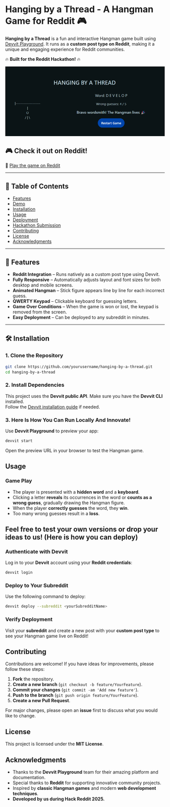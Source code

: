 # Hanging by a Thread - A Hangman Game for Reddit 🎮

**Hanging by a Thread** is a fun and interactive Hangman game built using [Devvit Playground](https://devvit.gg/docs). It runs as a **custom post type on Reddit**, making it a unique and engaging experience for Reddit communities.

🔥 **Built for the Reddit Hackathon!** 🔥

![Screenshot](https://github.com/kkschauhan/hack_reddit_lexus/blob/main/preview/preview_1.png)

## 🎮 Check it out on Reddit!

🔗 [Play the game on Reddit](https://www.reddit.com/r/lexusHangingbyaThread/comments/1jm1mjr/lexushangingbyathread_hello_world/?utm_source=share&utm_medium=web3x&utm_name=web3xcss&utm_term=1&utm_content=share_button)


---

## 📌 Table of Contents

- [Features](#features)
- [Demo](#demo)
- [Installation](#installation)
- [Usage](#usage)
- [Deployment](#deployment)
- [Hackathon Submission](#hackathon-submission)
- [Contributing](#contributing)
- [License](#license)
- [Acknowledgments](#acknowledgments)

---

## 🚀 Features

- **Reddit Integration** – Runs natively as a custom post type using Devvit.
- **Fully Responsive** – Automatically adjusts layout and font sizes for both desktop and mobile screens.
- **Animated Hangman** – Stick figure appears line by line for each incorrect guess.
- **QWERTY Keypad** – Clickable keyboard for guessing letters.
- **Game Over Conditions** – When the game is won or lost, the keypad is removed from the screen.
- **Easy Deployment** – Can be deployed to any subreddit in minutes.

---

## 🛠 Installation

### 1. Clone the Repository

```bash
git clone https://github.com/yourusername/hanging-by-a-thread.git
cd hanging-by-a-thread
```


### 2. Install Dependencies

This project uses the **Devvit public API**. Make sure you have the **Devvit CLI** installed.  
Follow the [Devvit installation guide](https://docs.devvit.io/) if needed.

### 3. Here Is How You Can Run Locally And Innovate!

Use **Devvit Playground** to preview your app:

```bash
devvit start
```
Open the preview URL in your browser to test the Hangman game.

## Usage

### Game Play
- The player is presented with a **hidden word** and a **keyboard**.
- Clicking a letter **reveals** its occurrences in the word or **counts as a wrong guess**, gradually drawing the Hangman figure.
- When the player **correctly guesses** the word, they **win**.
- Too many wrong guesses result in a **loss**.

## Feel free to test your own versions or drop your ideas to us! (Here is how you can deploy)

### Authenticate with Devvit

Log in to your **Devvit** account using your **Reddit credentials**:

```bash
devvit login
```
### Deploy to Your Subreddit
Use the following command to deploy:

```bash
devvit deploy --subreddit <yourSubredditName>
```
### Verify Deployment

Visit your **subreddit** and create a new post with your **custom post type** to see your Hangman game live on Reddit!

## Contributing

Contributions are welcome! If you have ideas for improvements, please follow these steps:

1. **Fork** the repository.
2. **Create a new branch** (`git checkout -b feature/YourFeature`).
3. **Commit your changes** (`git commit -am 'Add new feature'`).
4. **Push to the branch** (`git push origin feature/YourFeature`).
5. **Create a new Pull Request**.

For major changes, please open an **issue** first to discuss what you would like to change.

## License

This project is licensed under the **MIT License**.

## Acknowledgments

- Thanks to the **Devvit Playground** team for their amazing platform and documentation.
- Special thanks to **Reddit** for supporting innovative community projects.
- Inspired by **classic Hangman games** and modern **web development techniques**.
- **Developed by us during Hack Reddit 2025.**

